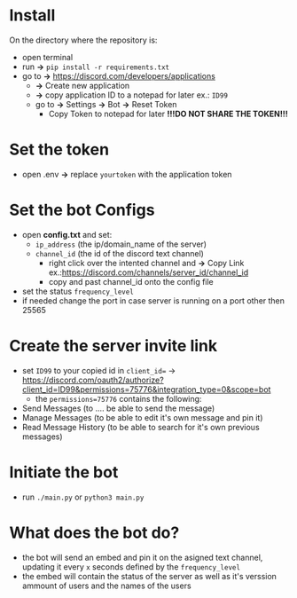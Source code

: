 # Install
On the directory where the repository is:
- open terminal 
- run **->** ``pip install -r requirements.txt``
- go to **->** https://discord.com/developers/applications 
  - **->** Create new application
  - **->** copy application ID to a notepad for later 
ex.: ``ID99``
  - go to **->** Settings **->** Bot **->** Reset Token
    - Copy Token to notepad for later **!!!DO NOT SHARE THE TOKEN!!!**

# Set the token
- open .env **->** replace ``yourtoken`` with the application token 

# Set the bot Configs
- open **config.txt** and set:
    - ``ip_address`` (the ip/domain_name of the server)
    - ``channel_id`` (the id of the discord text channel)
        - right click over the intented channel and **->** Copy Link ex.:https://discord.com/channels/server_id/channel_id
        - copy and past channel_id onto the config file
- set the status ``frequency_level``
- if needed change the port in case server is running on a port other then 25565

# Create the server invite link 
- set ``ID99`` to your copied id in ``client_id=`` -> https://discord.com/oauth2/authorize?client_id=ID99&permissions=75776&integration_type=0&scope=bot
    -   the ``permissions=75776`` contains the following:
- Send Messages (to .... be able to send the message)
- Manage Messages (to be able to edit it's own message and pin it)
- Read Message History (to be able to search for it's own previous messages)

# Initiate the bot
- run ``./main.py`` or ``python3 main.py``


# What does the bot do?
- the bot will send an embed and pin it on the asigned text channel, updating it every ``x`` seconds defined by the ``frequency_level``
- the embed will contain the status of the server as well as it's verssion ammount of users and the names of the users   

